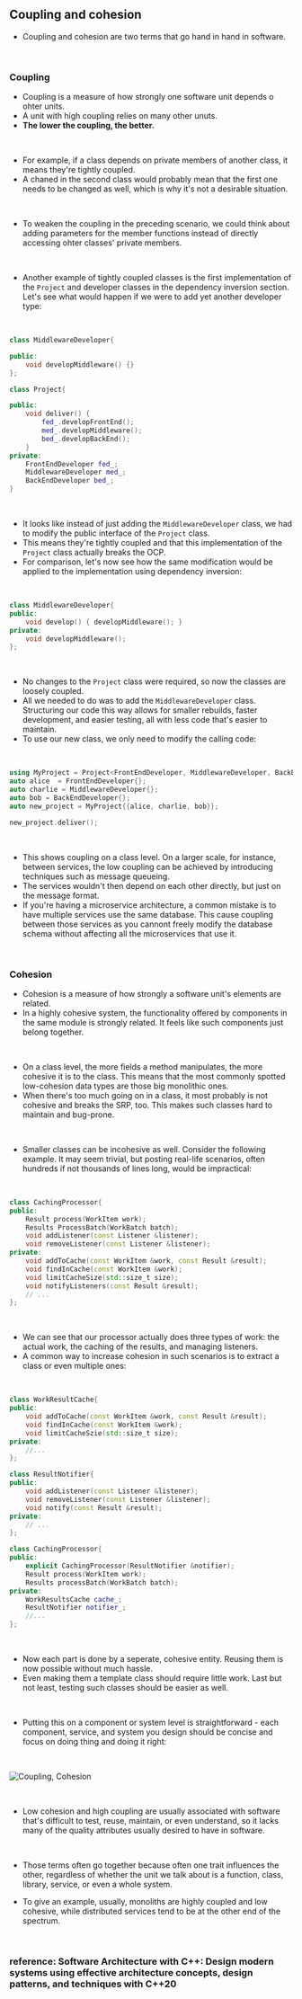 ## Coupling and cohesion
* Coupling and cohesion are two terms that go hand in hand in software.

</br>

### Coupling
* Coupling is a measure of how strongly one software unit depends o ohter units.
* A unit with high coupling relies on many other unuts.
* __The lower the coupling, the better.__

</br>

* For example, if a class depends on private members of another class, it means they're tightly coupled.
* A chaned in the second class would probably mean that the first one needs to be changed as well, which is why it's not a desirable situation.

</br>

* To weaken the coupling in the preceding scenario, we could think about adding parameters for the member functions instead of directly accessing ohter classes' private members.

</br>

* Another example of tightly coupled classes is the first implementation of the `Project` and developer classes in the dependency inversion section. Let's see what would happen if we were to add yet another developer type:

</br>

``` c++
class MiddlewareDeveloper{

public:
    void developMiddleware() {}
};

class Project{

public:
    void deliver() {
        fed_.developFrontEnd();
        med_.developMiddleware();
        bed_.developBackEnd();
    }
private:
    FrontEndDeveloper fed_;
    MiddlewareDeveloper med_;
    BackEndDeveloper bed_;
}
```

</br>

* It looks like instead of just adding the `MiddlewareDeveloper` class, we had to modify the public interface of the `Project` class.
* This means they're tightly coupled and that this implementation of the `Project` class actually breaks the OCP.
* For comparison, let's now see how the same modification would be applied to the implementation using dependency inversion: 

</br>

``` c++
class MiddlewareDeveloper{
public:
    void develop() { developMiddleware(); }
private:
    void developMiddleware();
};
```

</br>

* No changes to the `Project` class were required, so now the classes are loosely coupled.
* All we needed to do was to add the `MiddlewareDeveloper` class. Structuring our code this way allows for smaller rebuilds, faster development, and easier testing, all with less code that's easier to maintain.
* To use our new class, we only need to modify the calling code:

</br>

``` c++
using MyProject = Project<FrontEndDeveloper, MiddlewareDeveloper, BackEndDeveloper>;
auto alice  = FrontEndDeveloper{};
auto charlie = MiddlewareDeveloper{};
auto bob = BackEndDeveloper{};
auto new_project = MyProject{{alice, charlie, bob}};

new_project.deliver();
```

</br>

* This shows coupling on a class level. On a larger scale, for instance, between services, the low coupling can be achieved by introducing techniques such as message queueing.
* The services wouldn't then depend on each other directly, but just on the message format.
* If you're having a microservice architecture, a common mistake is to have multiple services use the same database. This cause coupling between those services as you cannont freely modify the database schema without affecting all the microservices that use it.

</br>

### Cohesion
* Cohesion is a measure of how strongly a software unit's elements are related.
* In a highly cohesive system, the functionality offered by components in the same module is strongly related. It feels like such components just belong together.

</br>

* On a class level, the more fields a method manipulates, the more cohesive it is to the class. This means that the most commonly spotted low-cohesion data types are those big monolithic ones.
* When there's too much going on in a class, it most probably is not cohesive and breaks the SRP, too. This makes such classes hard to maintain and bug-prone.

</br>

* Smaller classes can be incohesive as well. Consider the following example. It may seem trivial, but posting real-life scenarios, often hundreds if not thousands of lines long, would be impractical:

</br>

``` c++
class CachingProcessor{
public:
    Result process(WorkItem work);
    Results ProcessBatch(WorkBatch batch);
    void addListener(const Listener &listener);
    void removeListener(const Listener &listener);
private:
    void addToCache(const WorkItem &work, const Result &result);
    void findInCache(const WorkItem &work);
    void limitCacheSize(std::size_t size);
    void notifyListeners(const Result &result);
    // ...
};
```

</br>

* We can see that our processor actually does three types of work: the actual work, the caching of the results, and managing listeners.
* A common way to increase cohesion in such scenarios is to extract a class or even multiple ones:

</br>

``` c++
class WorkResultCache{
public:
    void addToCache(const WorkItem &work, const Result &result);
    void findInCache(const WorkItem &work);
    void limitCacheSzie(std::size_t size);
private:
    //...
};

class ResultNotifier{
public:
    void addListener(const Listener &listener);
    void removeListener(const Listener &listener);
    void notify(const Result &result);
private:
    // ...
};

class CachingProcessor{
public:
    explicit CachingProcessor(ResultNotifier &notifier);
    Result process(WorkItem work);
    Results processBatch(WorkBatch batch);
private:
    WorkResultsCache cache_;
    ResultNotifier notifier_;
    //...
};
```

</br>

* Now each part is done by a seperate, cohesive entity. Reusing them is now possible without much hassle.
* Even making them a template class should require little work. Last but not least, testing such classes should be easier as well.

</br>

* Putting this on a component or system level is straightforward - each component, service, and system you design should be concise and focus on doing thing and doing it right:

</br>

![Coupling, Cohesion](./coupling_cohesion.png)

</br>

* Low cohesion and high coupling are usually associated with software that's difficult to test, reuse, maintain, or even understand, so it lacks many of the quality attributes usually desired to have in software.

</br>

* Those terms often go together because often one trait influences the other, regardless of whether the unit we talk about is a function, class, library, service, or even a whole system.

* To give an example, usually, monoliths are highly coupled and low cohesive, while distributed services tend to be at the other end of the spectrum.

</br>

### reference: Software Architecture with C++: Design modern systems using effective architecture concepts, design patterns, and techniques with C++20